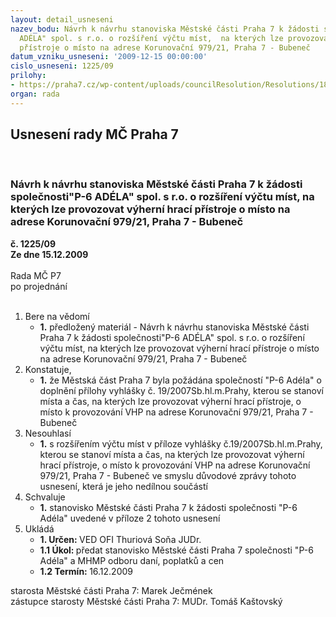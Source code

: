 ```yaml
---
layout: detail_usneseni
nazev_bodu: Návrh k návrhu stanoviska Městské části Praha 7 k žádosti společnosti"P-6
  ADÉLA" spol. s r.o. o rozšíření výčtu míst,  na kterých lze provozovat výherní hrací
  přístroje o místo na adrese Korunovační 979/21, Praha 7 - Bubeneč
datum_vzniku_usneseni: '2009-12-15 00:00:00'
cislo_usneseni: 1225/09
prilohy:
- https://praha7.cz/wp-content/uploads/councilResolution/Resolutions/18189/64-stanovisko_m%c3%adsto.doc
organ: rada
---
```

<div id="ucUsn_pList" class="usn">
	<span><h2>Usnesení rady MČ Praha 7 </h2>
<br></span><div class="standBody">
<span><h3>Návrh k návrhu stanoviska Městské části Praha 7 k žádosti společnosti"P-6 ADÉLA" spol. s r.o. o rozšíření výčtu míst,  na kterých lze provozovat výherní hrací přístroje o místo na adrese Korunovační 979/21, Praha 7 - Bubeneč</h3></span><div class="center">
		<strong>č. 1225/09</strong><br>
	</div>
<div class="center">
		<strong>Ze dne 15.12.2009</strong><br><br>
	</div>Rada MČ P7<br> po projednání<br><br><ol>
<li>Bere na vědomí<ul><li>
<strong>1.</strong> předložený materiál - Návrh k návrhu stanoviska Městské části Praha 7 k žádosti společnosti"P-6 ADÉLA" spol. s r.o. o rozšíření výčtu míst,  na kterých lze provozovat výherní hrací přístroje o místo na adrese Korunovační 979/21, Praha 7 - Bubeneč</li></ul>
</li>
<li>Konstatuje,<ul><li>
<strong>1.</strong> že Městská část Praha 7 byla požádána společností "P-6 Adéla" o doplnění přílohy vyhlášky č. 19/2007Sb.hl.m.Prahy, kterou se stanoví místa a čas, na kterých lze provozovat výherní hrací přístroje, o místo k provozování VHP na adrese Korunovační 979/21, Praha 7 - Bubeneč</li></ul>
</li>
<li>Nesouhlasí<ul><li>
<strong>1.</strong> s rozšířením výčtu míst v příloze vyhlášky č.19/2007Sb.hl.m.Prahy, kterou se stanoví místa a čas, na kterých lze provozovat výherní hrací přístroje, o místo k provozování VHP na adrese Korunovační 979/21, Praha 7 - Bubeneč ve smyslu důvodové zprávy tohoto usnesení, která je jeho nedílnou součástí</li></ul>
</li>
<li>Schvaluje<ul><li>
<strong>1.</strong> stanovisko Městské části Praha 7 k žádosti společnosti "P-6 Adéla" uvedené v příloze 2 tohoto usnesení  </li></ul>
</li>
<li>Ukládá<ul>
<li>
<strong>1. Určen: </strong>VED OFI Thuriová Soňa JUDr.</li>
<li>
<strong>1.1 Úkol: </strong>předat stanovisko Městské části Praha 7 společnosti "P-6 Adéla" a MHMP odboru daní, poplatků a cen</li>
<li>
<strong>1.2 Termín: </strong>16.12.2009</li>
</ul>
</li>
</ol>starosta Městské části Praha 7: Marek Ječmének<br>zástupce starosty Městské části Praha 7: MUDr. Tomáš Kaštovský 
</div>
</div>
